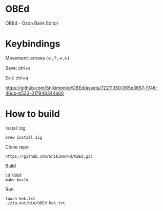 # OBEd

OBEd - Ozon Bank Editor

# Keybindings

Movement: arrows (←,↑,→,↓)

Save: ctrl+s

Exit: ctrl+q

https://github.com/Snikimonkd/OBEd/assets/72211350/365e3657-f746-46cb-b523-017948344a00

# How to build

Install zig

```
brew install zig
```

Clone repo

```
https://github.com/Snikimonkd/OBEd.git
```

Build

```
cd OBEd
make build
```

Run

```
touch kek.txt
./zig-out/bin/OBEd kek.txt
```
